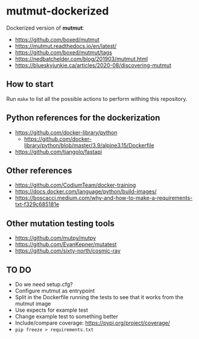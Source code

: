 # mutmut-dockerized

Dockerized version of **mutmut**:

- https://github.com/boxed/mutmut
- https://mutmut.readthedocs.io/en/latest/
- https://github.com/boxed/mutmut/tags
- https://nedbatchelder.com/blog/201903/mutmut.html
- https://blueskyjunkie.ca/articles/2020-08/discovering-mutmut

## How to start

Run `make` to list all the possible actions to perform withing this repository.

## Python references for the dockerization

- https://github.com/docker-library/python
  - https://github.com/docker-library/python/blob/master/3.9/alpine3.15/Dockerfile
- https://github.com/tiangolo/fastapi

## Other references

- https://github.com/CodiumTeam/docker-training
- https://docs.docker.com/language/python/build-images/
- https://boscacci.medium.com/why-and-how-to-make-a-requirements-txt-f329c685181e

## Other mutation testing tools

- https://github.com/mutpy/mutpy
- https://github.com/EvanKepner/mutatest
- https://github.com/sixty-north/cosmic-ray

## TO DO
- Do we need setup.cfg?
- Configure mutmut as entrypoint
- Split in the Dockerfile running the tests to see that it works from the mutmut image
- Use expects for example test
- Change example test to something better
- Include/compare coverage: https://pypi.org/project/coverage/
- `pip freeze > requirements.txt`

